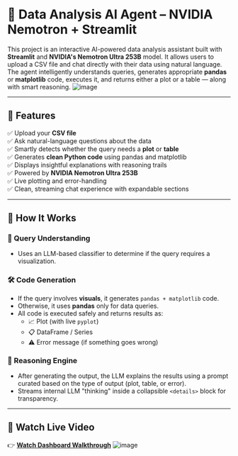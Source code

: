 # 🤖 Data Analysis AI Agent – NVIDIA Nemotron + Streamlit

This project is an interactive AI-powered data analysis assistant built with **Streamlit** and **NVIDIA's Nemotron Ultra 253B** model. It allows users to upload a CSV file and chat directly with their data using natural language. The agent intelligently understands queries, generates appropriate **pandas** or **matplotlib** code, executes it, and returns either a plot or a table — along with smart reasoning.
![image](https://github.com/user-attachments/assets/65d9bca1-e395-40e0-8e43-1ff376d28cfd)


---

## 🎯 Features

✅ Upload your **CSV file**  
✅ Ask natural-language questions about the data  
✅ Smartly detects whether the query needs a **plot** or **table**  
✅ Generates **clean Python code** using pandas and matplotlib  
✅ Displays insightful explanations with reasoning trails  
✅ Powered by **NVIDIA Nemotron Ultra 253B**  
✅ Live plotting and error-handling  
✅ Clean, streaming chat experience with expandable sections

---

## 🧠 How It Works

### 📌 Query Understanding
- Uses an LLM-based classifier to determine if the query requires a visualization.
  
### 🛠 Code Generation
- If the query involves **visuals**, it generates `pandas + matplotlib` code.
- Otherwise, it uses **pandas** only for data queries.
- All code is executed safely and returns results as:
  - 📈 Plot (with live `pyplot`)
  - 📋 DataFrame / Series
  - ⚠️ Error message (if something goes wrong)

### 🧩 Reasoning Engine
- After generating the output, the LLM explains the results using a prompt curated based on the type of output (plot, table, or error).
- Streams internal LLM "thinking" inside a collapsible `<details>` block for transparency.

---

## 🎥 Watch Live Video

👉 [**Watch Dashboard Walkthrough**](https://drive.google.com/file/d/1Qh-KNOhIL2kSk6kc--zsJq4xcIWqhNPg/view?usp=drive_link)
![image](https://github.com/user-attachments/assets/90718893-2ec0-4e20-af40-7c54b3905b58)

